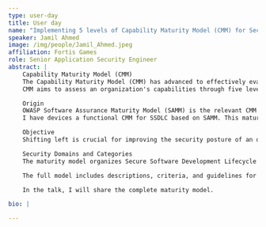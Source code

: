 ```yaml
---
type: user-day
title: User day
name: "Implementing 5 levels of Capability Maturity Model (CMM) for Secure Software Development Life Cycle (SSDLC)"
speaker: Jamil Ahmed
image: /img/people/Jamil_Ahmed.jpeg
affiliation: Fortis Games
role: Senior Application Security Engineer
abstract: |
    Capability Maturity Model (CMM)  
    The Capability Maturity Model (CMM) has advanced to effectively evaluate the maturity of software and the Software Development Life Cycle (SDLC). While the importance of CMM for SDLC is clear, a functional CMM specifically designed for the Secure Software Development Lifecycle (SSDLC) across all five levels is not widely recognized or adopted within the application security community and software engineering teams.  
    CMM aims to assess an organization's capabilities through five levels: Initial, Managed, Defined, Quantitatively Managed, and Optimized.

    Origin  
    OWASP Software Assurance Maturity Model (SAMM) is the relevant CMM to SSDLC. 
    I have devices a functional CMM for SSDLC based on SAMM. This maturity model is devised around important security domains of SSDLC. Although, SAMM provides a good foundation but it is limited to 3 levels. The proposed maturity model of this talk is comprised of 5 typical levels of CMM.

    Objective  
    Shifting left is crucial for improving the security posture of an organization’s software development processes. Therefore, it is essential that the CMM for SSDLC supports the shift-left approach at each of its five levels. As organizations progress to higher maturity levels, they need to implement more shift-left practices.

    Security Domains and Categories  
    The maturity model organizes Secure Software Development Lifecycle (SSDLC) practices into nine major security domains i.e. Security Policy and standards, Security Role and Culture, Security Training, Asset Inventory, Application Architecture Assessment, Building Source Code, Secure Deployment, Dynamic Application Scanning, Security Testing.

    The full model includes descriptions, criteria, and guidelines for achieving these criteria at each of the five levels.

    In the talk, I will share the complete maturity model.

bio: |

---
```


